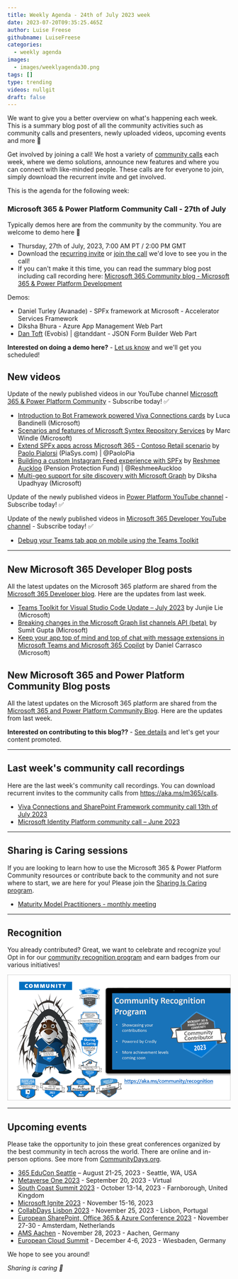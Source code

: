 ```yaml
---
title: Weekly Agenda - 24th of July 2023 week
date: 2023-07-20T09:35:25.465Z
author: Luise Freese
githubname: LuiseFreese
categories:
  - weekly agenda
images:
  - images/weeklyagenda30.png
tags: []
type: trending
videos: nullgit
draft: false
---
```


We want to give you a better overview on what's happening each week. This is a summary blog post of all the community activities such as community calls and presenters, newly uploaded videos, upcoming events and more 🚀

Get involved by joining a call! We host a variety of [community calls](https://aka.ms/community/calls) each week, where we demo solutions, announce new features and where you can connect with like-minded people. These calls are for everyone to join, simply download the recurrent invite and get involved.

This is the agenda for the following week:

### Microsoft 365 & Power Platform Community Call - 27th of July

Typically demos here are from the community by the community. You are welcome to demo here 👋

* Thursday, 27th of July, 2023, 7:00 AM PT / 2:00 PM GMT
* Download the [recurring invite](https://aka.ms/spdev-sig-call) or [join the call](https://aka.ms/spdev-sig-call-join) we'd love to see you in the call!
* If you can't make it this time, you can read the summary blog post including call recording here: [Microsoft 365 Community blog - Microsoft 365 & Power Platform Development](https://pnp.github.io/blog/categories/microsoft-365-and-power-platform-development-community-call/)

Demos: 

* Daniel Turley (Avanade) - SPFx framework at Microsoft - Accelerator Services Framework
* Diksha Bhura  - Azure App Management Web Part
* [Dan Toft](https://twitter.com/tanddant) (Evobis) | @tanddant - JSON Form Builder Web Part



**Interested on doing a demo here?** - [Let us know](https://aka.ms/community/request/demo) and we'll get you scheduled! 


## New videos 

Update of the newly published videos in our YouTube channel [Microsoft 365 & Power Platform Community](https://www.youtube.com/channel/UC_mKdhw-V6CeCM7gTo_Iy7w) - Subscribe today! ✅

* [Introduction to Bot Framework powered Viva Connections cards](https://www.youtube.com/watch?v=Wmtb78fOrUo&t=6s) by Luca Bandinelli (Microsoft)
* [Scenarios and features of Microsoft Syntex Repository Services](https://www.youtube.com/watch?v=qmL74v0lX9I&t=4s) by Marc Windle (Microsoft)
* [Extend SPFx apps across Microsoft 365 - Contoso Retail scenario](https://www.youtube.com/watch?v=_FkUpF5TnLk&t=3s) by [Paolo Pialorsi](https://twitter.com/PaoloPia) (PiaSys.com) | @PaoloPia
* [Building a custom Instagram Feed experience with SPFx](https://www.youtube.com/watch?v=_OU1dhtO9D4&t=6s) by [Reshmee Auckloo](https://www.twitter.com/ReshmeeAuckloo) (Pension Protection Fund) | @ReshmeeAuckloo
* [Multi-geo support for site discovery with Microsoft Graph](https://www.youtube.com/watch?v=b7uU8ggmzmA&t=7s) by Diksha Upadhyay (Microsoft)  



Update of the newly published videos in [Power Platform YouTube channel](https://www.youtube.com/@mspowerplatform) - Subscribe today! ✅


Update of the newly published videos in [Microsoft 365 Developer YouTube channel](https://www.youtube.com/@Microsoft365Developer) - Subscribe today! ✅

* [Debug your Teams tab app on mobile using the Teams Toolkit](https://www.youtube.com/watch?v=jktyDGOPGQo)

---

## New Microsoft 365 Developer Blog posts

All the latest updates on the Microsoft 365 platform are shared from the [Microsoft 365 Developer blog](https://devblogs.microsoft.com/microsoft365dev/). Here are the updates from last week.

* [Teams Toolkit for Visual Studio Code Update – July 2023](https://devblogs.microsoft.com/microsoft365dev/teams-toolkit-for-visual-studio-code-update-july-2023/) by Junjie Lie (Microsoft)
* [Breaking changes in the Microsoft Graph list channels API (beta) ](https://devblogs.microsoft.com/microsoft365dev/breaking-changes-in-the-microsoft-graph-list-channels-api-beta/) by Sumit Gupta (Microsoft)
* [Keep your app top of mind and top of chat with message extensions in Microsoft Teams and Microsoft 365 Copilot](https://devblogs.microsoft.com/microsoft365dev/keep-your-app-top-of-mind-and-top-of-chat-with-message-extensions-in-microsoft-teams-and-microsoft-365-copilot/) by Daniel Carrasco (Microsoft)

## New Microsoft 365 and Power Platform Community Blog posts

All the latest updates on the Microsoft 365 platform are shared from the [Microsoft 365 and Power Platform Community Blog](https://pnp.github.io/blog/). Here are the updates from last week.


**Interested on contributing to this blog??** - [See details](https://pnp.github.io/blog/post/contribute-blog/) and let's get your content promoted.

---

## Last week's community call recordings

Here are the last week's community call recordings. You can download recurrent invites to the community calls from https://aka.ms/m365/calls.

* [Viva Connections and SharePoint Framework community call 13th of July 2023](https://www.youtube.com/watch?v=DJ1tAUtXRRI&t=1335s)
* [Microsoft Identity Platform community call – June 2023](https://www.youtube.com/watch?v=mAUGQ9_djeU&t=4s) 

---

## Sharing is Caring sessions

If you are looking to learn how to use the Microsoft 365 & Power Platform Community resources or contribute back to the community and not sure where to start, we are here for you! Please join the [Sharing Is Caring program](https://pnp.github.io/sharing-is-caring/).

* [Maturity Model Practitioners - monthly meeting](https://aka.ms/mm4m365/invite)

---

## Recognition

You already contributed? Great, we want to celebrate and recognize you! Opt in for our [community recognition program](https://pnp.github.io/recognitionprogram/) and earn badges from our various initiatives! 

![together-221201.png](images/community-recognization-program.png)

---

## Upcoming events

Please take the opportunity to join these great conferences organized by the best community in tech across the world. There are online and in-person options. See more from [CommunityDays.org](https://www.communitydays.org/).

* [365 EduCon Seattle](https://365educon.com/Seattle/) – August 21-25, 2023 - Seattle, WA, USA
* [Metaverse One 2023](https://www.communitydays.org/event/2023-09-20/metaverse-one-2023) - September 20, 2023 - Virtual
* [South Coast Summit 2023](https://www.southcoastsummit.com/) - October 13-14, 2023 - Farnborough, United Kingdom
* [Microsoft Ignite 2023](https://ignite.microsoft.com/) - November 15-16, 2023
* [CollabDays Lisbon 2023](https://www.collabdays.org/2023-lisbon/) - November 25, 2023 - Lisbon, Portugal
* [European SharePoint, Office 365 & Azure Conference 2023](https://www.sharepointeurope.com/) - November 27-30 - Amsterdam, Netherlands
* [AMS Aachen](https://www.communitydays.org/event/2023-11-28/ams-aachen) - November 28, 2023 - Aachen, Germany
* [European Cloud Summit](https://www.cloudsummit.eu/) - December 4-6, 2023 - Wiesbaden, Germany

We hope to see you around!

_Sharing is caring 🧡_
